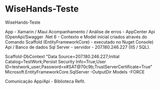 # WiseHands-Teste
 WiseHands-Teste
 
 App - Xamarin / Maui
 Acompanhamento / Análise de erros - AppCenter
 Api (OpenApi/Swagger .Net 6 - Contexto e Model inicial criados através do Comando Scaffold (EntityFrameworkCore) - executado no Nuget Console)
 Api / Banco de dados Sql Server - servidor - 207.180.246.227 (IIS / SQL).
 
 
 Scaffold-DbContext "Data Source=207.180.246.227;Initial Catalog=TestWork;Persist Security Info=True;User ID=testwork_user;Password=x#SAT@70c9b;TrustServerCertificate=True" Microsoft.EntityFrameworkCore.SqlServer -OutputDir Models -FORCE
 
 Comunicação App/Api - Biblioteca Refit.
